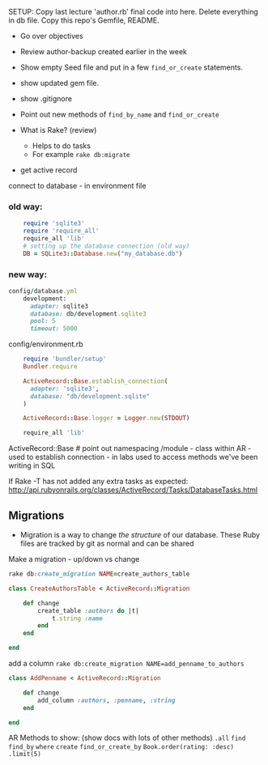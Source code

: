 SETUP:  Copy last lecture 'author.rb' final code into here.  Delete everything in db file.  Copy this repo's Gemfile, README.


- Go over objectives

- Review author-backup created earlier in the week

- Show empty Seed file and put in a few `find_or_create` statements.  

- show updated gem file.
- show .gitignore

- Point out new methods of `find_by_name` and `find_or_create`
- What is Rake? (review)
    - Helps to do tasks
    - For example `rake db:migrate`

- get active record

connect to database
    - in environment file

### old way:
```rb
    require 'sqlite3'
    require 'require_all'
    require_all 'lib'
    # setting up the database connection (old way)
    DB = SQLite3::Database.new("my_database.db")
```

### new way:
```rb
config/database.yml
    development:
      adapter: sqlite3
      database: db/development.sqlite3
      pool: 5
      timeout: 5000
```
config/environment.rb
```rb
    require 'bundler/setup'
    Bundler.require

    ActiveRecord::Base.establish_connection(
      adapter: 'sqlite3',
      database: "db/development.sqlite"
    )

    ActiveRecord::Base.logger = Logger.new(STDOUT)

    require_all 'lib'
```


ActiveRecord::Base  # point out namespacing /module
    - class within AR
    - used to establish connection
    - in labs used to access methods we've been writing in SQL


If Rake -T has not added any extra tasks as expected:
http://api.rubyonrails.org/classes/ActiveRecord/Tasks/DatabaseTasks.html  

## Migrations

- Migration is a way to change _the structure_ of our database.  These Ruby files are tracked by git as normal and can be shared

Make a migration
    - up/down vs change

```rb
rake db:create_migration NAME=create_authors_table
```

```rb
class CreateAuthorsTable < ActiveRecord::Migration

    def change
        create_table :authors do |t|
            t.string :name
        end
    end

end
```

add a column
`rake db:create_migration NAME=add_penname_to_authors`

```rb
class AddPenname < ActiveRecord::Migration

    def change
        add_column :authors, :penname, :string
    end

end
```

AR Methods to show: (show docs with lots of other methods)
`.all`
`find`
`find_by` 
`where`
`create`
`find_or_create_by`
`Book.order(rating: :desc)`
`.limit(5)`


